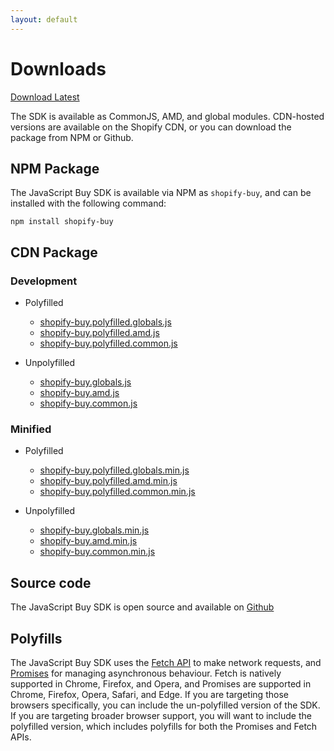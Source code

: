 ```yaml
---
layout: default
---
```

# Downloads

<a class="marketing-button" href="//sdks.shopifycdn.com/js-buy-sdk/latest/shopify-buy.globals.polyfilled.min.js" download>Download Latest</a>

The SDK is available as CommonJS, AMD, and global modules. CDN-hosted versions are available on the Shopify CDN, or you can download the package from NPM or Github.

## NPM Package

The JavaScript Buy SDK is available via NPM as `shopify-buy`, and can be installed with the following command:

```
npm install shopify-buy
```

## CDN Package

### Development
- Polyfilled
  - [shopify-buy.polyfilled.globals.js](//sdks.shopifycdn.com/js-buy-sdk/shopify-buy.polyfilled.globals.js)
  - [shopify-buy.polyfilled.amd.js](//sdks.shopifycdn.com/js-buy-sdk/shopify-buy.polyfilled.amd.js)
  - [shopify-buy.polyfilled.common.js](//sdks.shopifycdn.com/js-buy-sdk/shopify-buy.polyfilled.common.js)

- Unpolyfilled
  - [shopify-buy.globals.js](//sdks.shopifycdn.com/js-buy-sdk/shopify-buy.globals.js)
  - [shopify-buy.amd.js](//sdks.shopifycdn.com/js-buy-sdk/shopify-buy.amd.js)
  - [shopify-buy.common.js](//sdks.shopifycdn.com/js-buy-sdk/shopify-buy.common.js)

### Minified
- Polyfilled
  - [shopify-buy.polyfilled.globals.min.js](//sdks.shopifycdn.com/js-buy-sdk/shopify-buy.polyfilled.globals.min.js)
  - [shopify-buy.polyfilled.amd.min.js](//sdks.shopifycdn.com/js-buy-sdk/shopify-buy.polyfilled.amd.min.js)
  - [shopify-buy.polyfilled.common.min.js](//sdks.shopifycdn.com/js-buy-sdk/shopify-buy.polyfilled.common.min.js)

- Unpolyfilled
  - [shopify-buy.globals.min.js](//sdks.shopifycdn.com/js-buy-sdk/shopify-buy.globals.min.js)
  - [shopify-buy.amd.min.js](//sdks.shopifycdn.com/js-buy-sdk/shopify-buy.amd.min.js)
  - [shopify-buy.common.min.js](//sdks.shopifycdn.com/js-buy-sdk/shopify-buy.common.min.js)

## Source code
The JavaScript Buy SDK is open source and available on [Github](https://github.com/Shopify/js-buy-sdk/)

## Polyfills
The JavaScript Buy SDK uses the [Fetch API](https://developer.mozilla.org/en/docs/Web/API/Fetch_API) to make network requests, and [Promises](https://developer.mozilla.org/en/docs/Web/JavaScript/Reference/Global_Objects/Promise) for managing asynchronous behaviour. Fetch is natively supported in Chrome, Firefox, and Opera, and Promises are supported in Chrome, Firefox, Opera, Safari, and Edge. If you are targeting those browsers specifically, you can include the un-polyfilled version of the SDK. If you are targeting broader browser support, you will want to include the polyfilled version, which includes polyfills for both the Promises and Fetch APIs.
